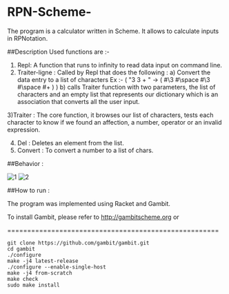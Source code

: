 # RPN-Scheme-

The program is a calculator written in Scheme. It allows to calculate inputs in RPNotation.

##Description
Used functions are :-

1) Repl: A function that runs to infinity to read data input on command line.
2) Traiter-ligne : Called by Repl that does the following :
	a) Convert the data entry to a list of characters Ex :- ( "3 3 + " -> ( #\3 #\space #\3 #\space #\+ ) )
	b) calls Traiter function with two parameters, the list of characters and an empty list that represents our dictionary which 
	is an association that converts all the user input.

3)Traiter : The core function, it browses our list of characters, tests each character to know if we found an affection, a number, operator or an invalid expression.

4) Del : Deletes an element from the list.
5) Convert : To convert a number to a list of chars.


##Behavior :


![1](https://cloud.githubusercontent.com/assets/14367775/20032099/b00bae60-a359-11e6-9401-6317b3b9cb9c.png)
![2](https://cloud.githubusercontent.com/assets/14367775/20032100/b19e1e84-a359-11e6-8b63-2b8f60bbba90.png)

##How to run :

The program was implemented using Racket and Gambit.

To install Gambit, please refer to http://gambitscheme.org or


=====================================================

    git clone https://github.com/gambit/gambit.git
    cd gambit
    ./configure
    make -j4 latest-release
    ./configure --enable-single-host
    make -j4 from-scratch
    make check
    sudo make install
	
